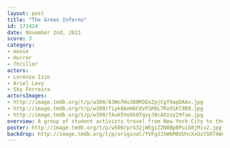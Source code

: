 ```yaml
---
layout: post
title: "The Green Inferno"
id: 171424
date: November 2nd, 2013
score: 3
category:
- movie
- Horror
- Thriller
actors:
- Lorenza Izzo
- Ariel Levy
- Sky Ferreira
actorsImages:
- http://image.tmdb.org/t/p/w300/83WnfHu3B8M3EeZpjCgf9apDAAx.jpg
- http://image.tmdb.org/t/p/w300/fiyk8AeH6CdvFSR6L7Ru91Kl9B9.jpg
- http://image.tmdb.org/t/p/w300/fAuKSYeXk0TqvyJ0cAXzzy29fae.jpg
overview: A group of student activists travel from New York City to the Amazon to save the rainforest.  However, once they arrive in this vast green landscape, they soon discover that they are not alone… and that no good deed goes unpunished.
poster: http://image.tmdb.org/t/p/w500/prG32jWEgiZ2N8BpBPu1G0jMiv2.jpg
backdrop: http://image.tmdb.org/t/p/original/fVFgJJ5WkM8VUhcXxUzlSRT4Wc5.jpg
---
```

